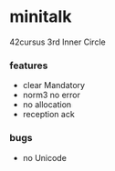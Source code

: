 # minitalk
42cursus 3rd Inner Circle

### features
* clear Mandatory
* norm3 no error
* no allocation
* reception ack

### bugs
* no Unicode

